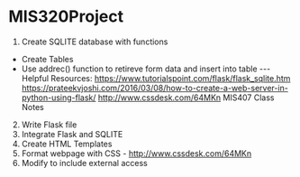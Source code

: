 # MIS320Project


1. Create SQLITE database with functions
  - Create Tables
  - Use addrec() function to retireve form data and insert into table
---Helpful Resources: 
https://www.tutorialspoint.com/flask/flask_sqlite.htm
https://prateekvjoshi.com/2016/03/08/how-to-create-a-web-server-in-python-using-flask/
http://www.cssdesk.com/64MKn
MIS407 Class Notes
                  
2. Write Flask file
3. Integrate Flask and SQLITE
4. Create HTML Templates
5. Format webpage with CSS  -  http://www.cssdesk.com/64MKn
6. Modify to include external access 
